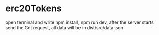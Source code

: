 # erc20Tokens
open terminal and write npm install,
npm run dev,
after the server starts send the Get request,
all data will be in dist/src/data.json
